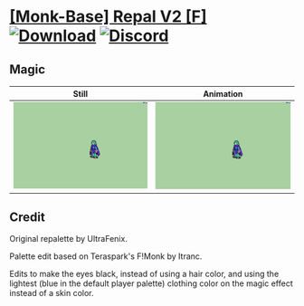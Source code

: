 # [\[Monk-Base\] Repal V2 \[F\]](./) [![Download](https://img.shields.io/badge/Download--red?style=social&logo=github)](https://minhaskamal.github.io/DownGit/#/home?url=https://github.com/Klokinator/FE-Repo/tree/main/Battle%20Animations%2FMagi%20-%20Holy-Type%2F%5BMonk-Base%5D%20Repal%20V2%20%5BF%5D%2F6.%20Magic) [![Discord](https://img.shields.io/badge/Discord--blue?style=social&logo=discord)](https://discord.gg/C7VNGnyTPA)

## Magic

| Still | Animation |
| :---: | :-------: |
| ![Magic still](./Magic_000.png) | ![Magic](./Magic.gif) |

## Credit

Original repalette by UltraFenix.

Palette edit based on Teraspark's F!Monk by Itranc. 

Edits to make the eyes black, instead of using a hair color, and using the lightest (blue in the default player palette) clothing color on the magic effect instead of a skin color.
